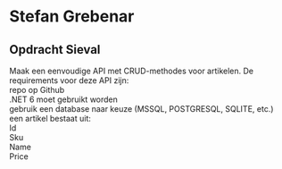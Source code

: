 # Stefan Grebenar
## Opdracht Sieval

Maak een eenvoudige API met CRUD-methodes voor artikelen. De requirements voor deze API zijn:  
repo op Github  
.NET 6 moet gebruikt worden  
gebruik een database naar keuze (MSSQL, POSTGRESQL, SQLITE, etc.)  
een artikel bestaat uit:  
Id  
Sku  
Name  
Price  
